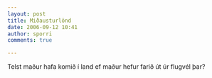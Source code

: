 ```yaml
---
layout: post
title: Miðausturlönd
date: 2006-09-12 10:41
author: sporri
comments: true

---
```

Telst maður hafa komið í land ef maður hefur farið út úr flugvél þar?
